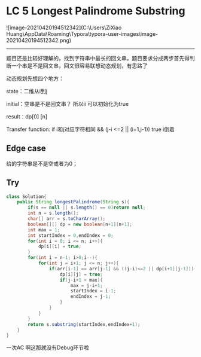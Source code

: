 # LC 5 Longest Palindrome Substring

![image-20210420194512342](C:\Users\ZiXiao Huang\AppData\Roaming\Typora\typora-user-images\image-20210420194512342.png)

---

题目还是比较好理解的，找到字符串中最长的回文串，题目要求分成两步首先得判断一个串是不是回文串，回文很容易联想动态规划，有思路了

动态规划先想四个地方：

state：二维从i到j

initial：空串是不是回文串？ 所以ii 可以初始化为true

result：dp[0] [n]

Transfer function: if  i和j对应字符相同 &&  (j-i <=2 || (i+1,j-1)) true i倒着 

## Edge case

给的字符串是不是空或者为0；

## Try

~~~java
class Solution{
    public String longestPalindrome(String s){
        if(s == null || s.length() == 0)return null;
        int n = s.length();
        char[] arr = s.toCharArray();
        boolean[][] dp = new boolean[n+1][n+1];
        int max = 1;
        int startIndex = 0,endIndex = 0;
        for(int i = 0; i <= n; i++){
            dp[i][i] = true;
        }
        for(int i = n-1; i>0;i--){
            for(int j = i+1; j <= n; j++){
                if(arr[i-1] == arr[j-1] && ((j-i)<=2 || dp[i+1][j-1])){
                    dp[i][j] = true;
                    if(j-i+1 > max){
                        max = j-i+1;
                        startIndex = i-1;
                        endIndex = j-1;
                    }
                }
            }
        }
        return s.substring(startIndex,endIndex+1);
    }
}
~~~

一次AC 啊这那就没有Debug环节啦